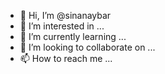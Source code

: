 - 👋 Hi, I’m @sinanaybar
- 👀 I’m interested in ...
- 🌱 I’m currently learning ...
- 💞️ I’m looking to collaborate on ...
- 📫 How to reach me ...

<!---
sinanaybar/sinanaybar is a ✨ special ✨ repository because its `README.md` (this file) appears on your GitHub profile.
You can click the Preview link to take a look at your changes.
--->
